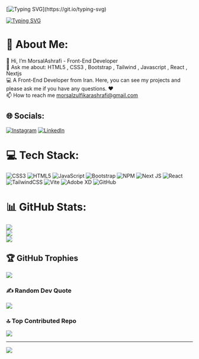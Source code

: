 [![Typing SVG](https://readme-typing-svg.demolab.com?font=Cherish&size=55&pause=1000&color=F70000&width=565&height=98&lines=++++++++++++++__Morsal+Ashrafi__)](https://git.io/typing-svg)

[![Typing SVG](https://readme-typing-svg.demolab.com?font=Nosifer&size=35&pause=1000&color=F7F409&width=565&height=98&lines=Front-End+Developer)](https://git.io/typing-svg)

# 💫 About Me:
👋 Hi, I’m MorsalAshrafi - Front-End Developer <br>💬 Ask me about: HTML5 , CSS3 , Bootstrap , Tailwind , Javascript , React , Nextjs<br>💻 A Front-End Developer from Iran. Here, you can see my projects and please ask me if you have any questions. ♥️<br>📫 How to reach me morsalzulfikarashrafi@gmail.com


## 🌐 Socials:
[![Instagram](https://img.shields.io/badge/Instagram-%23E4405F.svg?logo=Instagram&logoColor=white)](https://instagram.com/ashrfai_frontend) [![LinkedIn](https://img.shields.io/badge/LinkedIn-%230077B5.svg?logo=linkedin&logoColor=white)](https://linkedin.com/in/morsalashrafi) 

# 💻 Tech Stack:
![CSS3](https://img.shields.io/badge/css3-%231572B6.svg?style=plastic&logo=css3&logoColor=white) ![HTML5](https://img.shields.io/badge/html5-%23E34F26.svg?style=plastic&logo=html5&logoColor=white) ![JavaScript](https://img.shields.io/badge/javascript-%23323330.svg?style=plastic&logo=javascript&logoColor=%23F7DF1E) ![Bootstrap](https://img.shields.io/badge/bootstrap-%238511FA.svg?style=plastic&logo=bootstrap&logoColor=white) ![NPM](https://img.shields.io/badge/NPM-%23CB3837.svg?style=plastic&logo=npm&logoColor=white) ![Next JS](https://img.shields.io/badge/Next-black?style=plastic&logo=next.js&logoColor=white) ![React](https://img.shields.io/badge/react-%2320232a.svg?style=plastic&logo=react&logoColor=%2361DAFB) ![TailwindCSS](https://img.shields.io/badge/tailwindcss-%2338B2AC.svg?style=plastic&logo=tailwind-css&logoColor=white) ![Vite](https://img.shields.io/badge/vite-%23646CFF.svg?style=plastic&logo=vite&logoColor=white) ![Adobe XD](https://img.shields.io/badge/Adobe%20XD-470137?style=plastic&logo=Adobe%20XD&logoColor=#FF61F6) ![GitHub](https://img.shields.io/badge/github-%23121011.svg?style=plastic&logo=github&logoColor=white)
# 📊 GitHub Stats:
![](https://github-readme-stats.vercel.app/api?username=morsalashrafi&theme=gotham&hide_border=false&include_all_commits=false&count_private=false)<br/>
![](https://github-readme-streak-stats.herokuapp.com/?user=morsalashrafi&theme=gotham&hide_border=false)<br/>
![](https://github-readme-stats.vercel.app/api/top-langs/?username=morsalashrafi&theme=gotham&hide_border=false&include_all_commits=false&count_private=false&layout=compact)

## 🏆 GitHub Trophies
![](https://github-profile-trophy.vercel.app/?username=morsalashrafi&theme=radical&no-frame=false&no-bg=false&margin-w=4)

### ✍️ Random Dev Quote
![](https://quotes-github-readme.vercel.app/api?type=horizontal&theme=radical)

### 🔝 Top Contributed Repo
![](https://github-contributor-stats.vercel.app/api?username=morsalashrafi&limit=5&theme=calm_pink&combine_all_yearly_contributions=true)

---
[![](https://visitcount.itsvg.in/api?id=morsalashrafi&icon=0&color=0)](https://visitcount.itsvg.in)

<!-- Proudly created with GPRM ( https://gprm.itsvg.in ) -->



<!---
morsalashrafi/morsalashrafi is a ✨ special ✨ repository because its `README.md` (this file) appears on your GitHub profile.
You can click the Preview link to take a look at your changes.
--->
